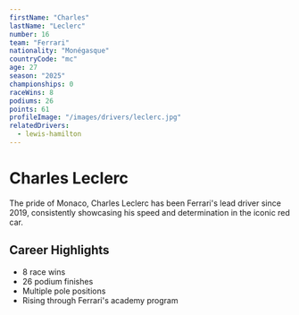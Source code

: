 ```yaml
---
firstName: "Charles"
lastName: "Leclerc"
number: 16
team: "Ferrari"
nationality: "Monégasque"
countryCode: "mc"
age: 27
season: "2025"
championships: 0
raceWins: 8
podiums: 26
points: 61
profileImage: "/images/drivers/leclerc.jpg"
relatedDrivers:
  - lewis-hamilton
---
```


# Charles Leclerc

The pride of Monaco, Charles Leclerc has been Ferrari's lead driver since 2019, consistently showcasing his speed and determination in the iconic red car.

## Career Highlights

- 8 race wins
- 26 podium finishes
- Multiple pole positions
- Rising through Ferrari's academy program

